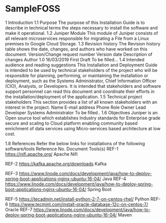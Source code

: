 # SampleFOSS

1	Introduction
1.1	Purpose
The purpose of this Installation Guide is to describe in technical terms the steps necessary to install the software and make it operational.
1.2	Juniper Module
This module of Juniper consists of all relevant microservices responsible for migrating a File from a Linux premises to Google Cloud Storage. 
1.3	Revision history 
The Revision history table shows the date, changes, and authors who have worked on this document. 
Version/Change request number	Version date	Description of changes	Author
1.0	16/03/2019	First Draft	To be filled…
1.4	Intended audience and reading suggestions
This Installation and Deployment Guide is intended to be used by technical stakeholders of the project who will be responsible for planning, performing, or maintaining the installation or deployment, such as the Systems Administrator, Chief Information Officer (CIO), Analysts, or Developers. 
It is intended that stakeholders and software support personnel can read this document and coordinate their efforts in the installation/deployment of the application. 
1.5	Technical project stakeholders 
This section provides a list of all known stakeholders with an interest in the project.
Name	E-mail address	Phone	Role
			Owner
			Lead Developer
			Systems Administrator
To be filled..
1.6	Objectives
Juniper is an Open source tool which establishes Industry standards for Enterprise grade secure and scaling to Cloud platform enabling community based enrichment of data services using Micro-services based architecture at low cost.




1.8	References 
Refer the below links for installations of the following software/tools
Reference No.	Document	Tools(s)
REF-1	https://nifi.apache.org/
Apache Nifi

REF-2	https://kafka.apache.org/downloads
Kafka

REF-3	https://www.linode.com/docs/development/java/how-to-deploy-spring-boot-applications-nginx-ubuntu-16-04/
Java
REF-4	https://www.linode.com/docs/development/java/how-to-deploy-spring-boot-applications-nginx-ubuntu-16-04/
Spring Boot

REF-5	https://tecadmin.net/install-python-2-7-on-centos-rhel/
Python
REF-6	https://www.tecmint.com/install-oracle-database-12c-on-centos-7/
Oracle
REF-7	https://www.linode.com/docs/development/java/how-to-deploy-spring-boot-applications-nginx-ubuntu-16-04/
Maven




